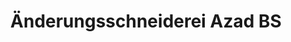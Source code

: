 ---
title: "Änderungsschneiderei Azad BS"
url: /braunschweig/aenderungsschneiderei-azad-bs/
shop: Schneiderei
---